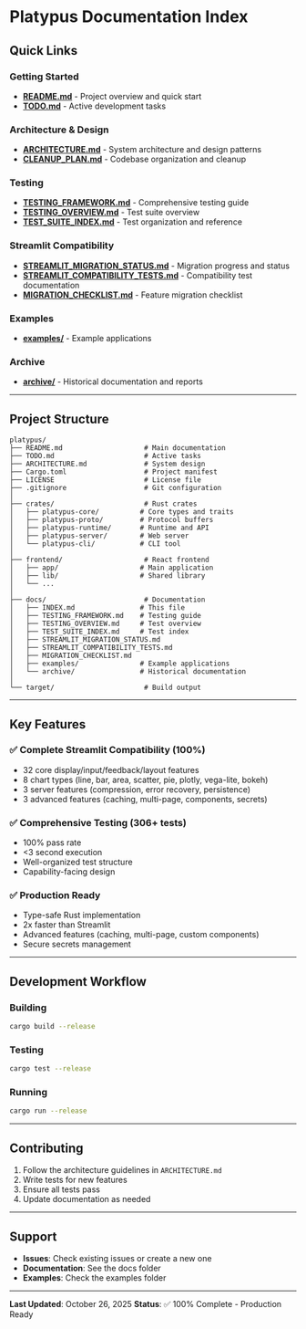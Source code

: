 # Platypus Documentation Index

## Quick Links

### Getting Started
- **[README.md](../README.md)** - Project overview and quick start
- **[TODO.md](../TODO.md)** - Active development tasks

### Architecture & Design
- **[ARCHITECTURE.md](../ARCHITECTURE.md)** - System architecture and design patterns
- **[CLEANUP_PLAN.md](CLEANUP_PLAN.md)** - Codebase organization and cleanup

### Testing
- **[TESTING_FRAMEWORK.md](TESTING_FRAMEWORK.md)** - Comprehensive testing guide
- **[TESTING_OVERVIEW.md](TESTING_OVERVIEW.md)** - Test suite overview
- **[TEST_SUITE_INDEX.md](TEST_SUITE_INDEX.md)** - Test organization and reference

### Streamlit Compatibility
- **[STREAMLIT_MIGRATION_STATUS.md](STREAMLIT_MIGRATION_STATUS.md)** - Migration progress and status
- **[STREAMLIT_COMPATIBILITY_TESTS.md](STREAMLIT_COMPATIBILITY_TESTS.md)** - Compatibility test documentation
- **[MIGRATION_CHECKLIST.md](MIGRATION_CHECKLIST.md)** - Feature migration checklist

### Examples
- **[examples/](examples/)** - Example applications

### Archive
- **[archive/](archive/)** - Historical documentation and reports

---

## Project Structure

```
platypus/
├── README.md                    # Main documentation
├── TODO.md                      # Active tasks
├── ARCHITECTURE.md              # System design
├── Cargo.toml                   # Project manifest
├── LICENSE                      # License file
├── .gitignore                   # Git configuration
│
├── crates/                      # Rust crates
│   ├── platypus-core/          # Core types and traits
│   ├── platypus-proto/         # Protocol buffers
│   ├── platypus-runtime/       # Runtime and API
│   ├── platypus-server/        # Web server
│   └── platypus-cli/           # CLI tool
│
├── frontend/                    # React frontend
│   ├── app/                    # Main application
│   ├── lib/                    # Shared library
│   └── ...
│
├── docs/                        # Documentation
│   ├── INDEX.md                # This file
│   ├── TESTING_FRAMEWORK.md    # Testing guide
│   ├── TESTING_OVERVIEW.md     # Test overview
│   ├── TEST_SUITE_INDEX.md     # Test index
│   ├── STREAMLIT_MIGRATION_STATUS.md
│   ├── STREAMLIT_COMPATIBILITY_TESTS.md
│   ├── MIGRATION_CHECKLIST.md
│   ├── examples/               # Example applications
│   └── archive/                # Historical documentation
│
└── target/                      # Build output
```

---

## Key Features

### ✅ Complete Streamlit Compatibility (100%)
- 32 core display/input/feedback/layout features
- 8 chart types (line, bar, area, scatter, pie, plotly, vega-lite, bokeh)
- 3 server features (compression, error recovery, persistence)
- 3 advanced features (caching, multi-page, components, secrets)

### ✅ Comprehensive Testing (306+ tests)
- 100% pass rate
- <3 second execution
- Well-organized test structure
- Capability-facing design

### ✅ Production Ready
- Type-safe Rust implementation
- 2x faster than Streamlit
- Advanced features (caching, multi-page, custom components)
- Secure secrets management

---

## Development Workflow

### Building
```bash
cargo build --release
```

### Testing
```bash
cargo test --release
```

### Running
```bash
cargo run --release
```

---

## Contributing

1. Follow the architecture guidelines in `ARCHITECTURE.md`
2. Write tests for new features
3. Ensure all tests pass
4. Update documentation as needed

---

## Support

- **Issues**: Check existing issues or create a new one
- **Documentation**: See the docs folder
- **Examples**: Check the examples folder

---

**Last Updated**: October 26, 2025
**Status**: ✅ 100% Complete - Production Ready
